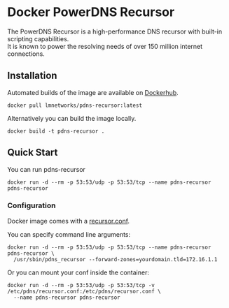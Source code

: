 # Docker PowerDNS Recursor

The PowerDNS Recursor is a high-performance DNS recursor with built-in scripting capabilities.   
It is known to power the resolving needs of over 150 million internet connections.

## Installation

Automated builds of the image are available on [Dockerhub](https://hub.docker.com/r/lmnetworks/pdns-recursor/).

```
docker pull lmnetworks/pdns-recursor:latest
```

Alternatively you can build the image locally.

```
docker build -t pdns-recursor . 
```

## Quick Start

You can run pdns-recursor

```
docker run -d --rm -p 53:53/udp -p 53:53/tcp --name pdns-recursor pdns-recursor
```

### Configuration

Docker image comes with a
[recursor.conf](https://github.com/AlessandroLorenzi/docker-pdns-recursor/blob/develop/recursor.conf).

You can specify command line arguments:

```
docker run -d --rm -p 53:53/udp -p 53:53/tcp --name pdns-recursor pdns-recursor \
  /usr/sbin/pdns_recursor --forward-zones=yourdomain.tld=172.16.1.1
```

Or you can mount your conf inside the container:

```
docker run -d --rm -p 53:53/udp -p 53:53/tcp -v /etc/pdns/recursor.conf:/etc/pdns/recursor.conf \
  --name pdns-recursor pdns-recursor
```
